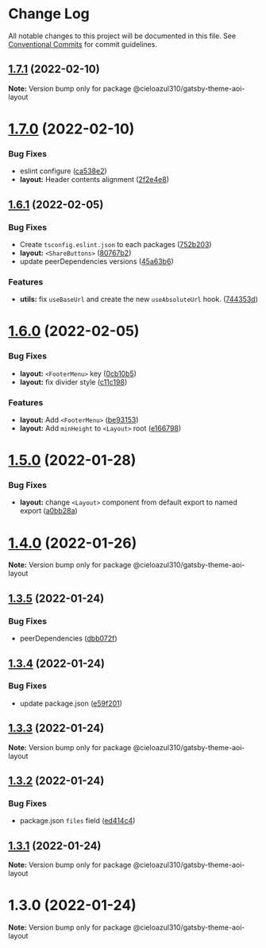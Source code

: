 # Change Log

All notable changes to this project will be documented in this file.
See [Conventional Commits](https://conventionalcommits.org) for commit guidelines.

## [1.7.1](https://github.com/cieloazul310/gatsby-aoi/compare/v1.7.0...v1.7.1) (2022-02-10)

**Note:** Version bump only for package @cieloazul310/gatsby-theme-aoi-layout





# [1.7.0](https://github.com/cieloazul310/gatsby-aoi/compare/v1.6.1...v1.7.0) (2022-02-10)


### Bug Fixes

* eslint configure ([ca538e2](https://github.com/cieloazul310/gatsby-aoi/commit/ca538e2dec5079cf94524a95315c84e37395c21f))
* **layout:** Header contents alignment ([2f2e4e8](https://github.com/cieloazul310/gatsby-aoi/commit/2f2e4e844047727c1ad0ca24d9016425c5b97dbf))





## [1.6.1](https://github.com/cieloazul310/gatsby-aoi/compare/v1.6.0...v1.6.1) (2022-02-05)


### Bug Fixes

* Create `tsconfig.eslint.json` to each packages ([752b203](https://github.com/cieloazul310/gatsby-aoi/commit/752b2030108281d36086fc7041dbe965b1046bcb))
* **layout:** `<ShareButtons>` ([80767b2](https://github.com/cieloazul310/gatsby-aoi/commit/80767b24a14fd62c8d2828b5eb2baf871156c51f))
* update peerDependencies versions ([45a63b6](https://github.com/cieloazul310/gatsby-aoi/commit/45a63b62285f8d9fce33d1f840a2cfb58d320dd9))


### Features

* **utils:** fix `useBaseUrl` and create the new `useAbsoluteUrl` hook. ([744353d](https://github.com/cieloazul310/gatsby-aoi/commit/744353d3b9c6e55dfb32a303a6ed90a37bb2b069))





# [1.6.0](https://github.com/cieloazul310/gatsby-aoi/compare/v1.5.0...v1.6.0) (2022-02-05)


### Bug Fixes

* **layout:** `<FooterMenu>` key ([0cb10b5](https://github.com/cieloazul310/gatsby-aoi/commit/0cb10b5a255f0e7ee007102c43e253fca01a73fb))
* **layout:** fix divider style ([c11c198](https://github.com/cieloazul310/gatsby-aoi/commit/c11c198270d940e3d6de23e6a48a6329ffb35449))


### Features

* **layout:** Add `<FooterMenu>` ([be93153](https://github.com/cieloazul310/gatsby-aoi/commit/be931535c2c1fa9cefdb767b9800d5a56a166d17))
* **layout:** Add `minHeight` to `<Layout>` root ([e166798](https://github.com/cieloazul310/gatsby-aoi/commit/e166798b513a7a4c2eefe5d09ff476f516d83b06))





# [1.5.0](https://github.com/cieloazul310/gatsby-aoi/compare/v1.4.0...v1.5.0) (2022-01-28)


### Bug Fixes

* **layout:** change `<Layout>` component from default export to named export ([a0bb28a](https://github.com/cieloazul310/gatsby-aoi/commit/a0bb28a4e021f7cb9c4a6c0fdfea43dce64d4f65))





# [1.4.0](https://github.com/cieloazul310/gatsby-aoi/compare/v1.3.5...v1.4.0) (2022-01-26)

**Note:** Version bump only for package @cieloazul310/gatsby-theme-aoi-layout





## [1.3.5](https://github.com/cieloazul310/gatsby-aoi/compare/v1.3.4...v1.3.5) (2022-01-24)


### Bug Fixes

* peerDependencies ([dbb072f](https://github.com/cieloazul310/gatsby-aoi/commit/dbb072fe4b94569be696be78b996575b2e88affa))





## [1.3.4](https://github.com/cieloazul310/gatsby-aoi/compare/v1.3.3...v1.3.4) (2022-01-24)


### Bug Fixes

* update package.json ([e59f201](https://github.com/cieloazul310/gatsby-aoi/commit/e59f20160e16ba76b45e64ce85a5985af5666ff6))





## [1.3.3](https://github.com/cieloazul310/gatsby-aoi/compare/v1.3.2...v1.3.3) (2022-01-24)

**Note:** Version bump only for package @cieloazul310/gatsby-theme-aoi-layout





## [1.3.2](https://github.com/cieloazul310/gatsby-aoi/compare/v1.3.1...v1.3.2) (2022-01-24)


### Bug Fixes

* package.json `files` field ([ed414c4](https://github.com/cieloazul310/gatsby-aoi/commit/ed414c46b4519a7164f15b351cede97365936a65))





## [1.3.1](https://github.com/cieloazul310/gatsby-aoi/compare/v1.3.0...v1.3.1) (2022-01-24)

**Note:** Version bump only for package @cieloazul310/gatsby-theme-aoi-layout





# 1.3.0 (2022-01-24)

**Note:** Version bump only for package @cieloazul310/gatsby-theme-aoi-layout
